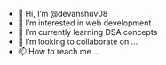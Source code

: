 - 👋 Hi, I’m @devanshuv08
- 👀 I’m interested in web development 
- 🌱 I’m currently learning DSA concepts
- 💞️ I’m looking to collaborate on ...
- 📫 How to reach me ...

<!---
devanshuv08/devanshuv08 is a ✨ special ✨ repository because its `README.md` (this file) appears on your GitHub profile.
You can click the Preview link to take a look at your changes.
--->
